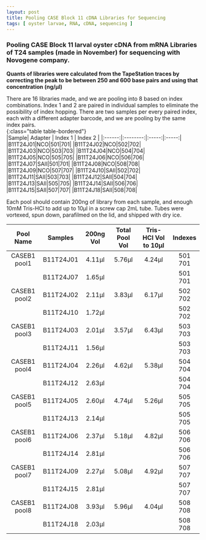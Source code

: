 ```yaml
---
layout: post
title: Pooling CASE Block 11 cDNA Libraries for Sequencing
tags: [ oyster larvae, RNA, cDNA, sequencing ]
---
```


### Pooling CASE Block 11 larval oyster cDNA from mRNA Libraries of T24 samples (made in November) for sequencing with Novogene company.

**Quants of libraries were calculated from the TapeStation traces by correcting the peak to be between 250 and 600 base pairs and using that concentration (ng/µl)**

There are 16 libraries made, and we are pooling into 8 based on index combinations. Index 1 and 2 are paired in individual samples to eliminate the possibility of index hopping. There are two samples per every paired index, each with a different adapter barcode, and we are pooling by the same index pairs.  
{:class="table table-bordered"}  
|Sample| Adapter | Index 1 | Index 2 |
|:------:|:--------:|:-----:|:-----:|
|B11T24J01|NCO|501|701|
|B11T24J02|NCO|502|702|
|B11T24J03|NCO|503|703|
|B11T24J04|NCO|504|704|
|B11T24J05|NCO|505|705|
|B11T24J06|NCO|506|706|
|B11T24J07|SAII|501|701|
|B11T24J08|NCO|508|708|
|B11T24J09|NCO|507|707|
|B11T24J10|SAII|502|702|
|B11T24J11|SAII|503|703|
|B11T24J12|SAII|504|704|
|B11T24J13|SAII|505|705|
|B11T24J14|SAII|506|706|
|B11T24J15|SAII|507|707|
|B11T24J18|SAII|508|708|


Each pool should contain 200ng of library from each sample, and enough 10mM Tris-HCl to add up to 10µl in a screw cap 2mL tube. Tubes were vortexed, spun down, parafilmed on the lid, and shipped with dry ice.

|Pool Name|Samples|200ng Vol|Total Pool Vol|Tris-HCl Vol to 10µl|Indexes|
|:----:|:-----:|:------:|:----:|:-------:|:-------:|
|CASEB1 pool1|B11T24J01|4.11µl|5.76µl|4.24µl|501 701|
| |B11T24J07|1.65µl| | |501 701|
|CASEB1 pool2|B11T24J02|2.11µl|3.83µl|6.17µl|502 702|
| |B11T24J10|1.72µl| | |502 702|
|CASEB1 pool3|B11T24J03|2.01µl|3.57µl|6.43µl|503 703|
| |B11T24J11|1.56µl| | |503 703|
|CASEB1 pool4|B11T24J04|2.26µl|4.62µl|5.38µl|504 704|
| |B11T24J12|2.63µl| | |504 704|
|CASEB1 pool5|B11T24J05|2.60µl|4.74µl|5.26µl|505 705|
| |B11T24J13|2.14µl| | |505 705|
|CASEB1 pool6|B11T24J06|2.37µl|5.18µl|4.82µl|506 706|
| |B11T24J14|2.81µl| | |506 706|
|CASEB1 pool7|B11T24J09|2.27µl|5.08µl|4.92µl|507 707|
| |B11T24J15|2.81µl| | |507 707|
|CASEB1 pool8|B11T24J08|3.93µl|5.96µl|4.04µl|508 708|
| |B11T24J18|2.03µl| | |508 708|
